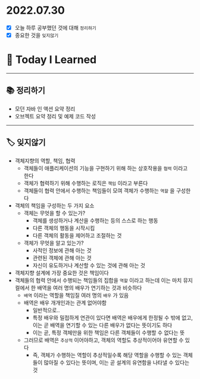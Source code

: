 # 2022.07.30

- [x]  오늘 하루 공부했던 것에 대해 `정리하기`
- [x]  중요한 것을 `잊지않기`

# 🚩 Today I Learned

---

## 📚 정리하기

- 모던 자바 인 액션 요약 정리
- 오브젝트 요약 정리 및 예제 코드 작성

---

## 🏷 잊지않기

- 객체지향의 역할, 책임, 협력
    - 객체들이 애플리케이션의 기능을 구현하기 위해 하는 상호작용을 `협력` 이라고 한다
    - 객체가 협력하기 위해 수행하는 로직은 `책임` 이라고 부른다
    - 객체들이 협력 안에서 수행하는 책임들이 모여 객체가 수행하는 `역할` 을 구성한다
- 객체의 책임을 구성하는 두 가지 요소
    - 객체는 무엇을 할 수 있는가?
        - 객체를 생성하거나 계산을 수행하는 등의 스스로 하는 행동
        - 다른 객체의 행동을 시작시킴
        - 다른 객체의 활동을 제어하고 조절하는 것
    - 객체가 무엇을 알고 있는가?
        - 사적인 정보에 관해 아는 것
        - 관련된 객체에 관해 아는 것
        - 자신이 유도하거나 계산할 수 있는 것에 관해 아는 것
- 객체지향 설계에 가장 중요한 것은 책임이다
- 객체들의 협력 안에서 수행되는 책임들의 집합을 `역할` 이라고 하는데 이는 마치 뮤지컬에서 한 배역을 여러 명의 배우가 연기하는 것과 비슷하다
    - `배역` 이라는 역할을 책임질 여러 명의 `배우` 가 있음
    - 배역은 배우 개개인과는 관계 없어야함
        - 일반적으로..
        - 특정 배우와 밀접하게 연관이 있다면 배역은 배우에게 한정될 수 밖에 없고, 이는 곧 배역을 연기할 수 있는 다른 배우가 없다는 뜻이기도 하다
        - 이는 곧, 특정 객체만을 위한 책임은 다른 객체들이 수행할 수 없다는 뜻
    - 그러므로 배역은 `추상적` 이어야하고, 객체의 역할도 추상적이어야 유연할 수 있다
        - 즉, 객체가 수행하는 역할이 추상적일수록 해당 역할을 수행할 수 있는 객체들이 많아질 수 있다는 뜻이며, 이는 곧 설계의 유연함을 나타낼 수 있다는 것